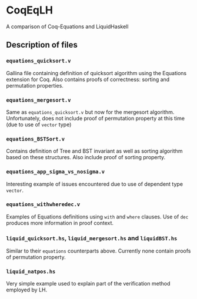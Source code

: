 # CoqEqLH
A comparison of Coq-Equations and LiquidHaskell
## Description of files
### `equations_quicksort.v`
Gallina file containing definition of quicksort algorithm using the Equations extension for Coq.
Also contains proofs of correctness: sorting and permutation properties.
### `equations_mergesort.v`
Same as `equations_quicksort.v` but now for the mergesort algorithm.
Unfortunately, does not include proof of permutation property at this time (due to use of `vector` type)
### `equations_BSTSort.v`
Contains definition of Tree and BST invariant as well as sorting algorithm based on these structures.
Also include proof of sorting property.
### `equations_app_sigma_vs_nosigma.v`
Interesting example of issues encountered due to use of dependent type `vector`.
### `equations_withwheredec.v`
Examples of Equations definitions using `with` and `where` clauses.
Use of `dec` produces more information in proof context.
### `liquid_quicksort.hs`, `liquid_mergesort.hs` and `liquidBST.hs`
Similar to their `equations` counterparts above. Currently none contain proofs of permutation property.
### `liquid_natpos.hs`
Very simple example used to explain part of the verification method employed by LH.
